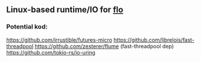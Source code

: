 ## Linux-based runtime/IO for [flo](../../sajban/flo)

### Potential kod:
https://github.com/irrustible/futures-micro
https://github.com/librelois/fast-threadpool
https://github.com/zesterer/flume (fast-threadpool dep)
https://github.com/tokio-rs/io-uring
